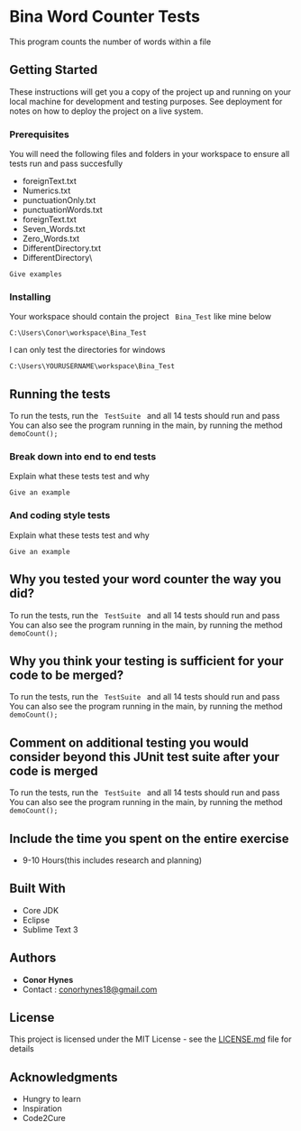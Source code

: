 # Bina Word Counter Tests

This program counts the number of words within a file

## Getting Started

These instructions will get you a copy of the project up and running on your local machine for development and testing purposes. See deployment for notes on how to deploy the project on a live system.

### Prerequisites

You will need the following files and folders in your workspace to ensure all tests run and pass succesfully
* foreignText.txt
* Numerics.txt
* punctuationOnly.txt
* punctuationWords.txt
* foreignText.txt
* Seven_Words.txt
* Zero_Words.txt
* DifferentDirectory.txt
* DifferentDirectory\ 


```
Give examples
```

### Installing

Your workspace should contain the project ``` Bina_Test```  like mine below

```
C:\Users\Conor\workspace\Bina_Test
```

I can only test the directories for windows 

```
C:\Users\YOURUSERNAME\workspace\Bina_Test
```



## Running the tests

To run the tests, run the ```  TestSuite  ``` and all 14 tests should run and pass
You can also see the program running in the main, by running the method ``` demoCount(); ```

### Break down into end to end tests

Explain what these tests test and why

```
Give an example
```

### And coding style tests

Explain what these tests test and why

```
Give an example
```
## Why you tested your word counter the way you did?
To run the tests, run the ```  TestSuite  ``` and all 14 tests should run and pass
You can also see the program running in the main, by running the method ``` demoCount(); ```

## Why you think your testing is sufficient for your code to be merged?
To run the tests, run the ```  TestSuite  ``` and all 14 tests should run and pass
You can also see the program running in the main, by running the method ``` demoCount(); ```

## Comment on additional testing you would consider beyond this JUnit test suite after your code is merged
To run the tests, run the ```  TestSuite  ``` and all 14 tests should run and pass
You can also see the program running in the main, by running the method ``` demoCount(); ```

## Include the time you spent on the entire exercise 
* 9-10 Hours(this includes research and planning)

## Built With

* Core JDK
* Eclipse
* Sublime Text 3



## Authors

* **Conor Hynes** 
* Contact : conorhynes18@gmail.com

## License

This project is licensed under the MIT License - see the [LICENSE.md](LICENSE.md) file for details

## Acknowledgments

* Hungry to learn
* Inspiration
* Code2Cure

